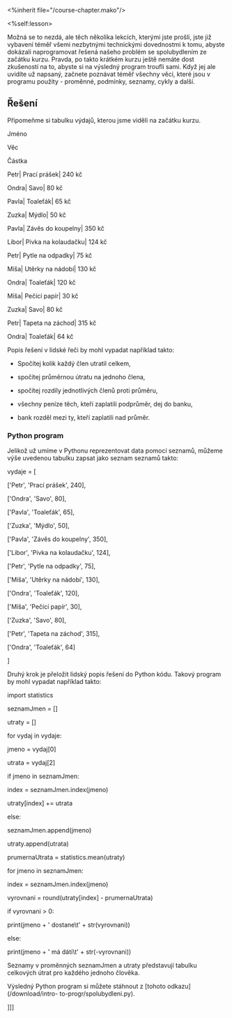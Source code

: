 <%inherit file="/course-chapter.mako"/>

<%self:lesson>

Možná se to nezdá, ale těch několika lekcích, kterými jste prošli, jste již
vybavení téměř všemi nezbytnými technickými dovednostmi k tomu, abyste
dokázali naprogramovat řešená našeho problém se spolubydlením ze začátku
kurzu. Pravda, po takto krátkém kurzu ještě nemáte dost zkušeností na to,
abyste si na výsledný program troufli sami. Když jej ale uvidíte už napsaný,
začnete poznávat téměř všechny věci, které jsou v programu použity - proměnné,
podmínky, seznamy, cykly a další.

## Řešení

Připomeňme si tabulku výdajů, kterou jsme viděli na začátku kurzu.

Jméno

Věc

Částka

Petr| Prací prášek| 240 kč

Ondra| Savo| 80 kč

Pavla| Toaleťák| 65 kč

Zuzka| Mýdlo| 50 kč

Pavla| Závěs do koupelny| 350 kč

Libor| Pivka na kolaudačku| 124 kč

Petr| Pytle na odpadky| 75 kč

Míša| Utěrky na nádobí| 130 kč

Ondra| Toaleťák| 120 kč

Míša| Pečící papír| 30 kč

Zuzka| Savo| 80 kč

Petr| Tapeta na záchod| 315 kč

Ondra| Toaleťák| 64 kč

Popis řešení v lidské řeči by mohl vypadat například takto:

* Spočítej kolik každý člen utratil celkem,

* spočítej průměrnou útratu na jednoho člena,

* spočítej rozdíly jednotlivých členů proti průměru,

* všechny peníze těch, kteří zaplatili podprůměr, dej do banku,

* bank rozděl mezi ty, kteří zaplatili nad průměr.

### Python program

Jelikož už umíme v Pythonu reprezentovat data pomocí seznamů, můžeme výše
uvedenou tabulku zapsat jako seznam seznamů takto:

vydaje = [

['Petr', 'Prací prášek', 240],

['Ondra', 'Savo', 80],

['Pavla', 'Toaleťák', 65],

['Zuzka', 'Mýdlo', 50],

['Pavla', 'Závěs do koupelny', 350],

['Libor', 'Pivka na kolaudačku', 124],

['Petr', 'Pytle na odpadky', 75],

['Míša', 'Utěrky na nádobí', 130],

['Ondra', 'Toaleťák', 120],

['Míša', 'Pečící papír', 30],

['Zuzka', 'Savo', 80],

['Petr', 'Tapeta na záchod', 315],

['Ondra', 'Toaleťák', 64]

]

Druhý krok je přeložit lidský popis řešení do Python kódu. Takový program by
mohl vypadat například takto:

import statistics

seznamJmen = []

utraty = []

for vydaj in vydaje:

jmeno = vydaj[0]

utrata = vydaj[2]

if jmeno in seznamJmen:

index = seznamJmen.index(jmeno)

utraty[index] += utrata

else:

seznamJmen.append(jmeno)

utraty.append(utrata)

prumernaUtrata = statistics.mean(utraty)

for jmeno in seznamJmen:

index = seznamJmen.index(jmeno)

vyrovnani = round(utraty[index] - prumernaUtrata)

if vyrovnani > 0:

print(jmeno + ' dostane\t' + str(vyrovnani))

else:

print(jmeno + ' má dáti\t' + str(-vyrovnani))

Seznamy v proměnných seznamJmen a utraty představují tabulku celkových útrat
pro každého jednoho člověka.

Výsledný Python program si můžete stáhnout z [tohoto odkazu](/download/intro-
to-progr/spolubydleni.py).

]]]

